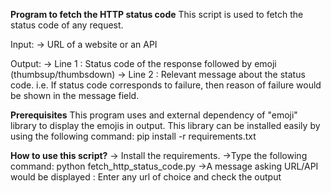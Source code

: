 **Program to fetch the HTTP status code**
This script is used to fetch the status code of any request.

Input: -> URL of a website or an API

Output: -> Line 1 : Status code of the response followed by emoji (thumbsup/thumbsdown) -> Line 2 : Relevant message about the status code. i.e. If status code corresponds to failure, then reason of failure would be shown in the message field.

**Prerequisites**
This program uses and external dependency of "emoji" library to display the emojis in output. 
This library can be installed easily by using the following command: pip install -r requirements.txt

**How to use this script?**
-> Install the requirements. 
->Type the following command: python fetch_http_status_code.py 
->A message asking URL/API would be displayed : Enter any url of choice and check the output
